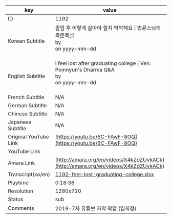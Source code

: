 |  key  |  value  |
|-------|---------|
| ID            | 1192 |
| Korean Subtitle | 졸업 후 어떻게 살아야 할지 막막해요 \| 법륜스님의 즉문즉설<br>by <br>on yyyy-mm-dd<br><br>|
| English Subtitle | I feel lost after graduating college  \| Ven. Pomnyun's Dharma Q&A<br>by <br>on yyyy-mm-dd<br><br>|
| French Subtitle | N/A |
| German Subtitle | N/A |
| Chinese Subtitle | N/A |
| Japanese Subtitle | N/A |
| Original YouTube Link  | [https://youtu.be/6C-FAwF-8OQ](https://youtu.be/6C-FAwF-8OQ) |
| YouTube Link  |  |
| Amara Link    | [http://amara.org/en/videos/X4kZdZUvkACk](http://amara.org/en/videos/X4kZdZUvkACk) |
| Transcript(ko/en) | [1192-feel-lost-graduating-college.xlsx](https://github.com/jungtosociety/dharma-qna/raw/master/sub/1192/1192-feel-lost-graduating-college.xlsx) |
| Playtime | 0:16:36 |
| Resolution | 1280x720|
| Status | sub |
| Comments | 2019-7차 유튜브 자막 작업 (임희정) |
